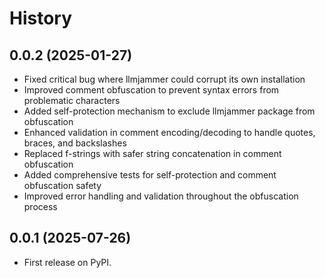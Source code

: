 # History

## 0.0.2 (2025-01-27)

* Fixed critical bug where llmjammer could corrupt its own installation
* Improved comment obfuscation to prevent syntax errors from problematic characters
* Added self-protection mechanism to exclude llmjammer package from obfuscation
* Enhanced validation in comment encoding/decoding to handle quotes, braces, and backslashes
* Replaced f-strings with safer string concatenation in comment obfuscation
* Added comprehensive tests for self-protection and comment obfuscation safety
* Improved error handling and validation throughout the obfuscation process

## 0.0.1 (2025-07-26)

* First release on PyPI.
